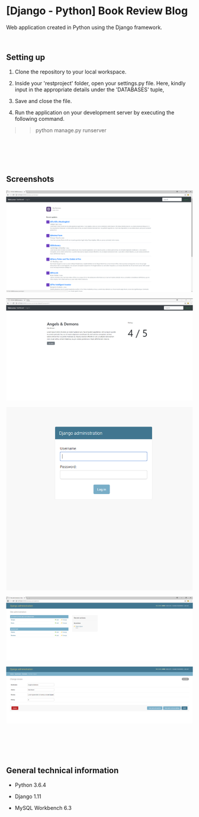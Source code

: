 # [Django - Python] Book Review Blog
Web application created in Python using the Django framework.

<br />


## Setting up

1. Clone the repository to your local workspace.

2. Inside your 'restproject' folder, open your settings.py file. Here, kindly input in the appropriate details under the 'DATABASES' tuple,

3. Save and close the file.

4. Run the application on your development server by executing the following command.

>>python manage.py runserver


<br /><br />
<br /><br />



## Screenshots

![](/screenshots/HomePage.png)

![](/screenshots/DetailsPage.png)

![](/screenshots/AdminLoginPage.png)

![](/screenshots/AdminMainPage.png)

![](/screenshots/AdminEditPage.png)





<br /><br />
<br /><br />

## General technical information

- Python 3.6.4

- Django 1.11

- MySQL Workbench 6.3




